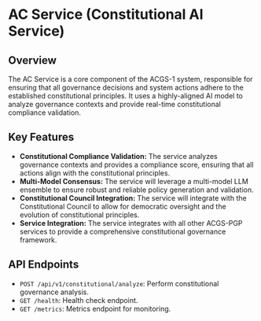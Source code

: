 # AC Service (Constitutional AI Service)

## Overview

The AC Service is a core component of the ACGS-1 system, responsible for ensuring that all governance decisions and system actions adhere to the established constitutional principles. It uses a highly-aligned AI model to analyze governance contexts and provide real-time constitutional compliance validation.

## Key Features

- **Constitutional Compliance Validation:** The service analyzes governance contexts and provides a compliance score, ensuring that all actions align with the constitutional principles.
- **Multi-Model Consensus:** The service will leverage a multi-model LLM ensemble to ensure robust and reliable policy generation and validation.
- **Constitutional Council Integration:** The service will integrate with the Constitutional Council to allow for democratic oversight and the evolution of constitutional principles.
- **Service Integration:** The service integrates with all other ACGS-PGP services to provide a comprehensive constitutional governance framework.

## API Endpoints

- `POST /api/v1/constitutional/analyze`: Perform constitutional governance analysis.
- `GET /health`: Health check endpoint.
- `GET /metrics`: Metrics endpoint for monitoring.
